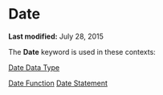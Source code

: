 
# Date <keyword>

 **Last modified:** July 28, 2015

The  **Date** keyword is used in these contexts:

 [Date Data Type](728428b8-006d-aa0f-2532-f5154b1c56a4.md)

 [Date Function](8afd02c8-c5b5-f8f3-ff8e-9a2ac0ea94b9.md)
 [Date Statement](61cbe51b-f9a6-8d51-eba3-6d27a155b7c3.md)
